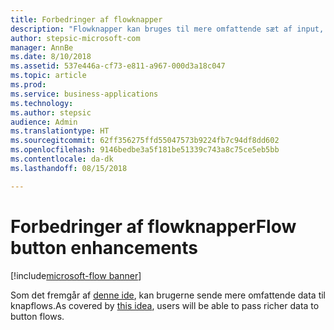 ```yaml
---
title: Forbedringer af flowknapper
description: "Flowknapper kan bruges til mere omfattende sæt af input, f.eks. talfelter eller afkrydsningsfelter."
author: stepsic-microsoft-com
manager: AnnBe
ms.date: 8/10/2018
ms.assetid: 537e446a-cf73-e811-a967-000d3a18c047
ms.topic: article
ms.prod: 
ms.service: business-applications
ms.technology: 
ms.author: stepsic
audience: Admin
ms.translationtype: HT
ms.sourcegitcommit: 62ff356275ffd55047573b9224fb7c94df8dd602
ms.openlocfilehash: 9146bedbe3a5f181be51339c743a8c75ce5eb5bb
ms.contentlocale: da-dk
ms.lasthandoff: 08/15/2018

---
```

# <a name="flow-button-enhancements"></a><span data-ttu-id="cec8c-103">Forbedringer af flowknapper</span><span class="sxs-lookup"><span data-stu-id="cec8c-103">Flow button enhancements</span></span>

[!include[microsoft-flow banner](../includes/microsoft-flow.md)]




<span data-ttu-id="cec8c-104">Som det fremgår af [denne ide](https://powerusers.microsoft.com/t5/Flow-Ideas/Create-multiple-input-types-for-buttons/idi-p/33695), kan brugerne sende mere omfattende data til knapflows.</span><span class="sxs-lookup"><span data-stu-id="cec8c-104">As covered by [this idea](https://powerusers.microsoft.com/t5/Flow-Ideas/Create-multiple-input-types-for-buttons/idi-p/33695), users will be able to pass richer data to button flows.</span></span>

